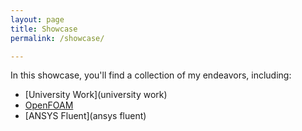 ```yaml
---
layout: page
title: Showcase
permalink: /showcase/

---
```


In this showcase, you'll find a collection of my endeavors, including:

- [University Work](university work)
- [OpenFOAM](openfoam)
- [ANSYS Fluent](ansys fluent)
